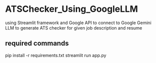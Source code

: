 # ATSChecker_Using_GoogleLLM
 using Streamlit framework and Google API to connect to Google Gemini LLM to generate ATS checker for given job description and resume

required commands
-------------------
 pip install -r requirements.txt
 streamlit run app.py
